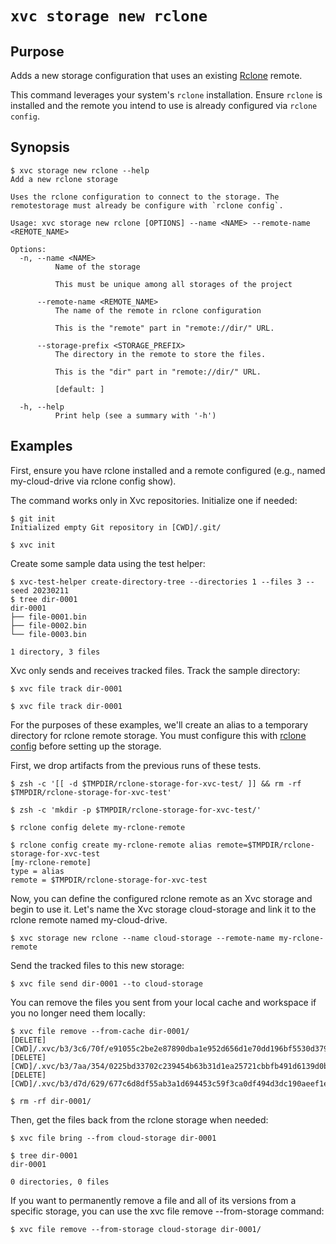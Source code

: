# `xvc storage new rclone`

## Purpose

Adds a new storage configuration that uses an existing [Rclone](https://rclone.org/) remote.

This command leverages your system's `rclone` installation. Ensure `rclone` is
installed and the remote you intend to use is already configured via `rclone
config`.

## Synopsis

```console
$ xvc storage new rclone --help
Add a new rclone storage

Uses the rclone configuration to connect to the storage. The remotestorage must already be configure with `rclone config`.

Usage: xvc storage new rclone [OPTIONS] --name <NAME> --remote-name <REMOTE_NAME>

Options:
  -n, --name <NAME>
          Name of the storage
          
          This must be unique among all storages of the project

      --remote-name <REMOTE_NAME>
          The name of the remote in rclone configuration
          
          This is the "remote" part in "remote://dir/" URL.

      --storage-prefix <STORAGE_PREFIX>
          The directory in the remote to store the files.
          
          This is the "dir" part in "remote://dir/" URL.
          
          [default: ]

  -h, --help
          Print help (see a summary with '-h')

```

## Examples

First, ensure you have rclone installed and a remote configured (e.g., named
my-cloud-drive via rclone config show).

The command works only in Xvc repositories. Initialize one if needed: 

```console
$ git init
Initialized empty Git repository in [CWD]/.git/

$ xvc init

```

Create some sample data using the test helper:

```console
$ xvc-test-helper create-directory-tree --directories 1 --files 3 --seed 20230211
$ tree dir-0001
dir-0001
├── file-0001.bin
├── file-0002.bin
└── file-0003.bin

1 directory, 3 files

```

Xvc only sends and receives tracked files. Track the sample directory:

```console
$ xvc file track dir-0001

$ xvc file track dir-0001

```

For the purposes of these examples, we'll create an alias to a temporary
directory for rclone remote storage. You must configure this with [rclone
config](https://rclone.org/commands/rclone_config/) before setting up the
storage.

First, we drop artifacts from the previous runs of these tests.

```console
$ zsh -c '[[ -d $TMPDIR/rclone-storage-for-xvc-test/ ]] && rm -rf $TMPDIR/rclone-storage-for-xvc-test'

$ zsh -c 'mkdir -p $TMPDIR/rclone-storage-for-xvc-test/'

$ rclone config delete my-rclone-remote

$ rclone config create my-rclone-remote alias remote=$TMPDIR/rclone-storage-for-xvc-test
[my-rclone-remote]
type = alias
remote = $TMPDIR/rclone-storage-for-xvc-test

```

Now, you can define the configured rclone remote as an Xvc storage and begin to
use it. Let's name the Xvc storage cloud-storage and link it to the rclone
remote named my-cloud-drive.

```console
$ xvc storage new rclone --name cloud-storage --remote-name my-rclone-remote

```


Send the tracked files to this new storage:

```console
$ xvc file send dir-0001 --to cloud-storage

```


You can remove the files you sent from your local cache and workspace if you no longer need them locally:

```console
$ xvc file remove --from-cache dir-0001/
[DELETE] [CWD]/.xvc/b3/3c6/70f/e91055c2be2e87890dba1e952d656d1e70dd196bf5530d379243c6e4aa/0.bin
[DELETE] [CWD]/.xvc/b3/7aa/354/0225bd33702c239454b63b31d1ea25721cbbfb491d6139d0b85b82d15d/0.bin
[DELETE] [CWD]/.xvc/b3/d7d/629/677c6d8df55ab3a1d694453c59f3ca0df494d3dc190aeef1e00abd96eb/0.bin

$ rm -rf dir-0001/
```

Then, get the files back from the rclone storage when needed:

```console
$ xvc file bring --from cloud-storage dir-0001

$ tree dir-0001
dir-0001

0 directories, 0 files

```

If you want to permanently remove a file and all of its versions from a
specific storage, you can use the xvc file remove --from-storage command:

```console
$ xvc file remove --from-storage cloud-storage dir-0001/

```
